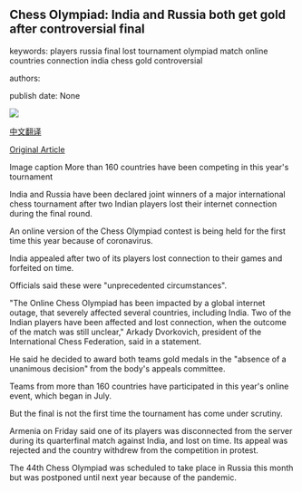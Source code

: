 ## Chess Olympiad: India and Russia both get gold after controversial final

keywords: players russia final lost tournament olympiad match online countries connection india chess gold controversial

authors: 

publish date: None

![](https://ichef.bbci.co.uk/news/1024/branded_news/8348/production/_114180633_hi009891314.jpg)

[中文翻译](Chess%20Olympiad%3A%20India%20and%20Russia%20both%20get%20gold%20after%20controversial%20final_zh.md)

[Original Article](https://www.bbc.com/news/world-53965748)

Image caption More than 160 countries have been competing in this year's tournament

India and Russia have been declared joint winners of a major international chess tournament after two Indian players lost their internet connection during the final round.

An online version of the Chess Olympiad contest is being held for the first time this year because of coronavirus.

India appealed after two of its players lost connection to their games and forfeited on time.

Officials said these were "unprecedented circumstances".

"The Online Chess Olympiad has been impacted by a global internet outage, that severely affected several countries, including India. Two of the Indian players have been affected and lost connection, when the outcome of the match was still unclear," Arkady Dvorkovich, president of the International Chess Federation, said in a statement.

He said he decided to award both teams gold medals in the "absence of a unanimous decision" from the body's appeals committee.

Teams from more than 160 countries have participated in this year's online event, which began in July.

But the final is not the first time the tournament has come under scrutiny.

Armenia on Friday said one of its players was disconnected from the server during its quarterfinal match against India, and lost on time. Its appeal was rejected and the country withdrew from the competition in protest.

The 44th Chess Olympiad was scheduled to take place in Russia this month but was postponed until next year because of the pandemic.